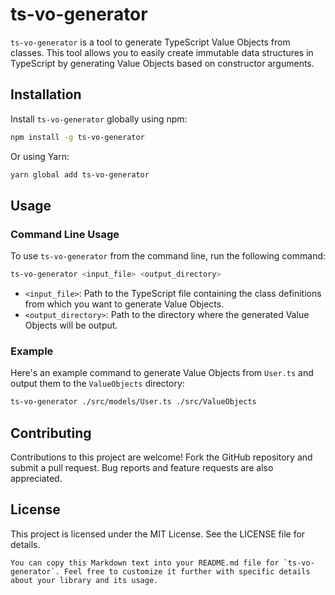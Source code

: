 # ts-vo-generator

`ts-vo-generator` is a tool to generate TypeScript Value Objects from classes. This tool allows you to easily create immutable data structures in TypeScript by generating Value Objects based on constructor arguments.

## Installation

Install `ts-vo-generator` globally using npm:

```bash
npm install -g ts-vo-generator
```

Or using Yarn:
```bash
yarn global add ts-vo-generator
```

## Usage
### Command Line Usage
To use `ts-vo-generator` from the command line, run the following command:
```bash
ts-vo-generator <input_file> <output_directory>
```

 - `<input_file>`: Path to the TypeScript file containing the class definitions from which you want to generate Value Objects.
 - `<output_directory>`: Path to the directory where the generated Value Objects will be output.

### Example
Here's an example command to generate Value Objects from `User.ts` and output them to the `ValueObjects` directory:
```bash
ts-vo-generator ./src/models/User.ts ./src/ValueObjects
```

## Contributing
Contributions to this project are welcome! Fork the GitHub repository and submit a pull request. Bug reports and feature requests are also appreciated.

## License
This project is licensed under the MIT License. See the LICENSE file for details.
```
You can copy this Markdown text into your README.md file for `ts-vo-generator`. Feel free to customize it further with specific details about your library and its usage.
```
